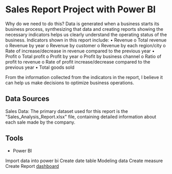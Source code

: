 # Sales Report Project with Power BI
Why do we need to do this?
Data is generated when a business starts its business process, synthesizing that data and creating reports showing the necessary indicators helps us clearly understand the operating status of the business.
Indicators shown in this report include:
•	Revenue
    o Total revenue
    o Revenue by year
    o Revenue by customer
    o Revenue by each region/city
    o Rate of increase/decrease in revenue compared to the previous year
•	Profit
    o Total profit
    o Profit by year
    o Profit by business channel
    o Ratio of profit to revenue
    o Rate of profit increase/decrease compared to the previous year
• Total goods sold

From the information collected from the indicators in the report, I believe it can help us make decisions to optimize business operations.

## Data Sources
Sales Data: The primary dataset used for this report is the "Sales_Analysis_Report.xlsx" file, containing detailed information about each sale made by the company.
## Tools
- Power BI

Import data into power bi
Create date table
Modeling data
Create measure
Create Report
[dashboard](financial-profit.png)
